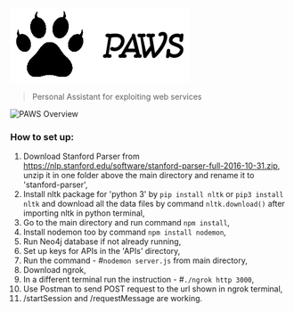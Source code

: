 ![Logo](static/logo1.png "Personal Assitant for Web Services")
> Personal Assistant for exploiting web services

![PAWS Overview](PAWS2.gif)

### How to set up:

1. Download Stanford Parser from https://nlp.stanford.edu/software/stanford-parser-full-2016-10-31.zip, unzip it in one folder above the main directory and rename it to 'stanford-parser',
2. Install nltk package for 'python 3' by `pip install nltk` or `pip3 install nltk` and download all the data files by command `nltk.download()` after importing nltk in python terminal,
3. Go to the main directory and run command `npm install`,
4. Install nodemon too by command `npm install nodemon`,
5. Run Neo4j database if not already running,
6. Set up keys for APIs in the 'APIs' directory, 
7. Run the command  - \#`nodemon server.js` from main directory,
8. Download ngrok,
9. In a different terminal run the instruction - \#`./ngrok http 3000`,
10. Use Postman to send POST request to the url shown in ngrok terminal,
11. /startSession and /requestMessage  are working.
